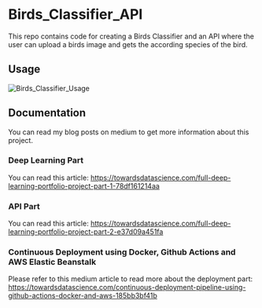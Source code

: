 # Birds_Classifier_API
This repo contains code for creating a Birds Classifier and an API where the user can upload a birds image and gets the according species of the bird.

## Usage

![Birds_Classifier_Usage](https://user-images.githubusercontent.com/39991000/138812687-011095b0-d4b6-4b94-8df4-f72d70606a2f.gif)

## Documentation
You can read my blog posts on medium to get more information about this project. 

### Deep Learning Part
You can read this article: https://towardsdatascience.com/full-deep-learning-portfolio-project-part-1-78df161214aa

### API Part
You can read this article: https://towardsdatascience.com/full-deep-learning-portfolio-project-part-2-e37d09a451fa

### Continuous Deployment using Docker, Github Actions and AWS Elastic Beanstalk
Please refer to this medium article to read more about the deployment part: https://towardsdatascience.com/continuous-deployment-pipeline-using-github-actions-docker-and-aws-185bb3bf41b
